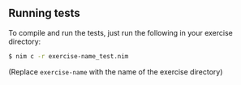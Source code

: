 ## Running tests

To compile and run the tests, just run the following in your exercise directory:
```bash
$ nim c -r exercise-name_test.nim
```

(Replace `exercise-name` with the name of the exercise directory)
